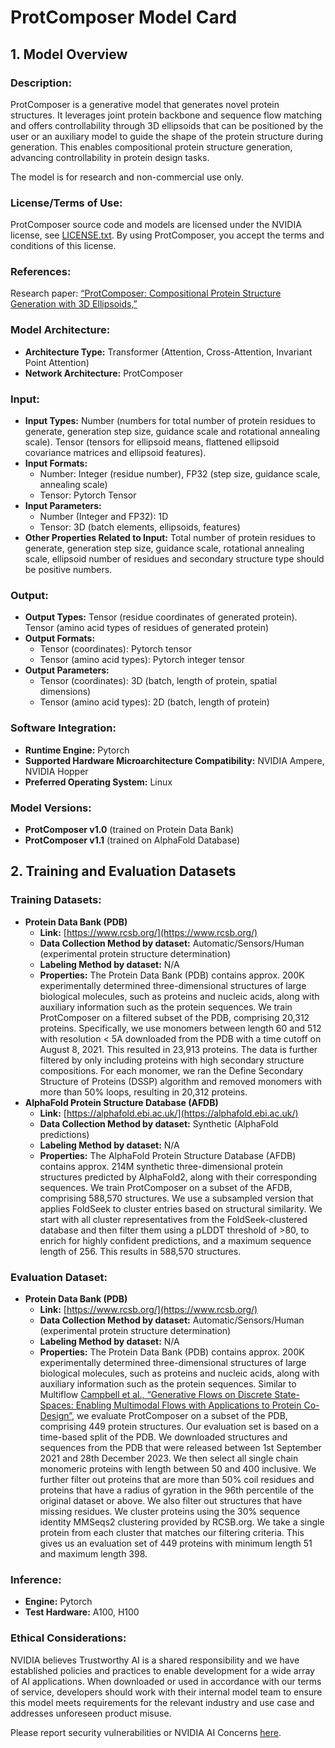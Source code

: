 # ProtComposer Model Card

## 1. Model Overview

### Description:
ProtComposer is a generative model that generates novel protein structures. It leverages joint protein backbone and sequence flow matching and offers controllability through 3D ellipsoids that can be positioned by the user or an auxiliary model to guide the shape of the protein structure during generation. This enables compositional protein structure generation, advancing controllability in protein design tasks.

The model is for research and non-commercial use only.

### License/Terms of Use:
ProtComposer source code and models are licensed under the NVIDIA license, see [LICENSE.txt](LICENSE.txt). By using ProtComposer, you accept the terms and conditions of this license.

### References:
Research paper: [“ProtComposer: Compositional Protein Structure Generation with 3D Ellipsoids,”](https://openreview.net/forum?id=0ctvBgKFgc)

### Model Architecture:
- **Architecture Type:** Transformer (Attention, Cross-Attention, Invariant Point Attention)
- **Network Architecture:** ProtComposer

### Input:
- **Input Types:** Number (numbers for total number of protein residues to generate, generation step size, guidance scale and rotational annealing scale). Tensor (tensors for ellipsoid means, flattened ellipsoid covariance matrices and ellipsoid features).
- **Input Formats:** 
  - Number: Integer (residue number), FP32 (step size, guidance scale, annealing scale)
  - Tensor: Pytorch Tensor
- **Input Parameters:** 
  - Number (Integer and FP32): 1D
  - Tensor: 3D (batch elements, ellipsoids, features)
- **Other Properties Related to Input:** Total number of protein residues to generate, generation step size, guidance scale, rotational annealing scale, ellipsoid number of residues and secondary structure type should be positive numbers.

### Output:
- **Output Types:** Tensor (residue coordinates of generated protein). Tensor (amino acid types of residues of generated protein)
- **Output Formats:** 
  - Tensor (coordinates): Pytorch tensor
  - Tensor (amino acid types): Pytorch integer tensor
- **Output Parameters:** 
  - Tensor (coordinates): 3D (batch, length of protein, spatial dimensions)
  - Tensor (amino acid types): 2D (batch, length of protein)

### Software Integration:
- **Runtime Engine:** Pytorch
- **Supported Hardware Microarchitecture Compatibility:** NVIDIA Ampere, NVIDIA Hopper
- **Preferred Operating System:** Linux

### Model Versions:
- **ProtComposer v1.0** (trained on Protein Data Bank)
- **ProtComposer v1.1** (trained on AlphaFold Database)

## 2. Training and Evaluation Datasets

### Training Datasets:
- **Protein Data Bank (PDB)**
  - **Link:** [https://www.rcsb.org/](https://www.rcsb.org/)
  - **Data Collection Method by dataset:** Automatic/Sensors/Human (experimental protein structure determination)
  - **Labeling Method by dataset:** N/A
  - **Properties:** The Protein Data Bank (PDB) contains approx. 200K experimentally determined three-dimensional structures of large biological molecules, such as proteins and nucleic acids, along with auxiliary information such as the protein sequences. We train ProtComposer on a filtered subset of the PDB, comprising 20,312 proteins. Specifically, we use monomers between length 60 and 512 with resolution < 5A downloaded from the PDB with a time cutoff on August 8, 2021. This resulted in 23,913 proteins. The data is further filtered by only including proteins with high secondary structure compositions. For each monomer, we ran the Define Secondary Structure of Proteins (DSSP) algorithm and removed monomers with more than 50% loops, resulting in 20,312 proteins.
- **AlphaFold Protein Structure Database (AFDB)**
  - **Link:** [https://alphafold.ebi.ac.uk/](https://alphafold.ebi.ac.uk/)
  - **Data Collection Method by dataset:** Synthetic (AlphaFold predictions)
  - **Labeling Method by dataset:** N/A
  - **Properties:** The AlphaFold Protein Structure Database (AFDB) contains approx. 214M synthetic three-dimensional protein structures predicted by AlphaFold2, along with their corresponding sequences. We train ProtComposer on a subset of the AFDB, comprising 588,570 structures. We use a subsampled version that applies FoldSeek to cluster entries based on structural similarity. We start with all cluster representatives from the FoldSeek-clustered database and then filter them using a pLDDT threshold of >80, to enrich for highly confident predictions, and a maximum sequence length of 256. This results in 588,570 structures.

### Evaluation Dataset:
- **Protein Data Bank (PDB)**
  - **Link:** [https://www.rcsb.org/](https://www.rcsb.org/)
  - **Data Collection Method by dataset:** Automatic/Sensors/Human (experimental protein structure determination)
  - **Labeling Method by dataset:** N/A
  - **Properties:** The Protein Data Bank (PDB) contains approx. 200K experimentally determined three-dimensional structures of large biological molecules, such as proteins and nucleic acids, along with auxiliary information such as the protein sequences. Similar to Multiflow [Campbell et al., “Generative Flows on Discrete State-Spaces: Enabling Multimodal Flows with Applications to Protein Co-Design”](https://arxiv.org/abs/2402.04997), we evaluate ProtComposer on a subset of the PDB, comprising 449 protein structures. Our evaluation set is based on a time-based split of the PDB. We downloaded structures and sequences from the PDB that were released between 1st September 2021 and 28th December 2023. We then select all single chain monomeric proteins with length between 50 and 400 inclusive. We further filter out proteins that are more than 50% coil residues and proteins that have a radius of gyration in the 96th percentile of the original dataset or above. We also filter out structures that have missing residues. We cluster proteins using the 30% sequence identity MMSeqs2 clustering provided by RCSB.org. We take a single protein from each cluster that matches our filtering criteria. This gives us an evaluation set of 449 proteins with minimum length 51 and maximum length 398.

### Inference:
- **Engine:** Pytorch
- **Test Hardware:** A100, H100

### Ethical Considerations:
NVIDIA believes Trustworthy AI is a shared responsibility and we have established policies and practices to enable development for a wide array of AI applications. When downloaded or used in accordance with our terms of service, developers should work with their internal model team to ensure this model meets requirements for the relevant industry and use case and addresses unforeseen product misuse.

Please report security vulnerabilities or NVIDIA AI Concerns [here](https://www.nvidia.com/en-us/support/submit-security-vulnerability/).